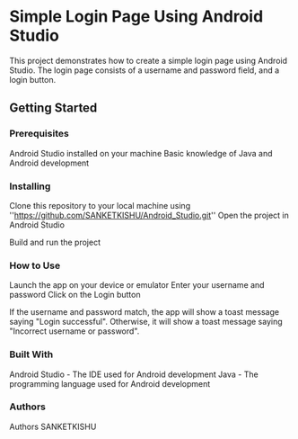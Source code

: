 # Simple Login Page Using Android Studio

This project demonstrates how to create a simple login page using Android Studio. The login page consists of a username and password field, and a login button.

## Getting Started
### Prerequisites
Android Studio installed on your machine
Basic knowledge of Java and Android development

### Installing
 Clone this repository to your local machine using ''https://github.com/SANKETKISHU/Android_Studio.git''
  Open the project in Android Studio

  Build and run the project
### How to Use
Launch the app on your device or emulator
Enter your username and password
Click on the Login button

If the username and password match, the app will show a toast message saying "Login successful". Otherwise, it will show a toast message saying "Incorrect username or password".

### Built With
Android Studio - The IDE used for Android development
Java - The programming language used for Android development
### Authors
Authors
SANKETKISHU
